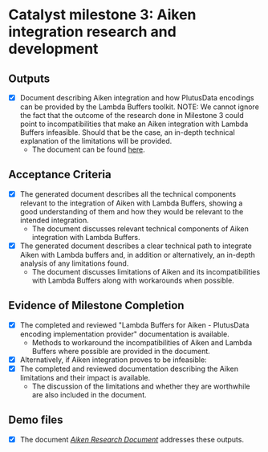 # Catalyst milestone 3: Aiken integration research and development

## Outputs

- [x] Document describing Aiken integration and how PlutusData encodings can be provided by the Lambda Buffers toolkit.
      NOTE: We cannot ignore the fact that the outcome of the research done in Milestone 3 could point to incompatibilities that make an Aiken integration with Lambda Buffers infeasible. Should that be the case, an in-depth technical explanation of the limitations will be provided.
  - The document can be found [here](../aiken-integration.md).

## Acceptance Criteria

- [x] The generated document describes all the technical components relevant to the integration of Aiken with Lambda Buffers, showing a good understanding of them and how they would be relevant to the intended integration.
  - The document discusses relevant technical components of Aiken integration with Lambda Buffers.
- [x] The generated document describes a clear technical path to integrate Aiken with Lambda buffers and, in addition or alternatively, an in-depth analysis of any limitations found.
  - The document discusses limitations of Aiken and its incompatibilities with Lambda Buffers along with workarounds when possible.

## Evidence of Milestone Completion

- [x] The completed and reviewed "Lambda Buffers for Aiken - PlutusData encoding implementation provider" documentation is available.
  - Methods to workaround the incompatibilities of Aiken and Lambda Buffers where possible are provided in the document.
- [x] Alternatively, if Aiken integration proves to be infeasible:
- [x] The completed and reviewed documentation describing the Aiken limitations and their impact is available.
  - The discussion of the limitations and whether they are worthwhile are also included in the document.

## Demo files

- [x] The document *[Aiken Research Document](../aiken-integration.md)* addresses these outputs.
